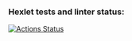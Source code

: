 ### Hexlet tests and linter status:
[![Actions Status](https://github.com/usernamenumb1/frontend-project-lvl2/workflows/hexlet-check/badge.svg)](https://github.com/usernamenumb1/frontend-project-lvl2/actions)